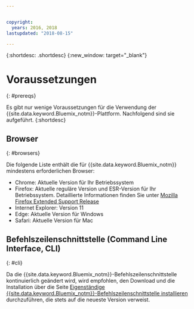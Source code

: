 ```yaml
---


copyright:
  years: 2016, 2018
lastupdated: "2018-08-15"

---
```


{:shortdesc: .shortdesc}
{:new_window: target="_blank"}

# Voraussetzungen
{: #prereqs}

Es gibt nur wenige Voraussetzungen für die Verwendung der {{site.data.keyword.Bluemix_notm}}-Plattform. Nachfolgend sind sie aufgeführt.
{:shortdesc}

## Browser
{: #browsers}

Die folgende Liste enthält die für {{site.data.keyword.Bluemix_notm}} mindestens erforderlichen Browser:

 * Chrome: Aktuelle Version für Ihr Betriebssystem
 * Firefox: Aktuelle reguläre Version und ESR-Version für Ihr Betriebssystem. Detaillierte Informationen finden Sie unter [Mozilla Firefox
Extended Support Release](https://www.mozilla.org/firefox/organizations/)
 * Internet Explorer: Version 11
 * Edge: Aktuelle Version für Windows
 * Safari: Aktuelle Version für Mac

## Befehlszeilenschnittstelle (Command Line Interface, CLI)
{: #cli}

Da die {{site.data.keyword.Bluemix_notm}}-Befehlszeilenschnittstelle kontinuierlich geändert wird, wird empfohlen, den Download und die Installation über die Seite [Eigenständige {{site.data.keyword.Bluemix_notm}}-Befehlszeilenschnittstelle installieren](/docs/cli/reference/ibmcloud/download_cli.html) durchzuführen, die stets auf die neueste Version verweist.
